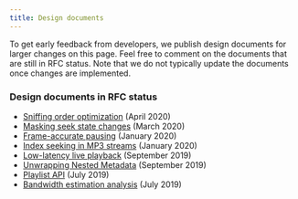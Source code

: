```yaml
---
title: Design documents
---
```


To get early feedback from developers, we publish design documents for larger
changes on this page. Feel free to comment on the documents that are still in
RFC status. Note that we do not typically update the documents once changes are
implemented.

### Design documents in RFC status ###

* [Sniffing order optimization][] (April 2020)
* [Masking seek state changes][] (March 2020)
* [Frame-accurate pausing][] (January 2020)
* [Index seeking in MP3 streams][] (January 2020)
* [Low-latency live playback][] (September 2019)
* [Unwrapping Nested Metadata][] (September 2019)
* [Playlist API][] (July 2019)
* [Bandwidth estimation analysis][] (July 2019)

[Sniffing order optimization]: https://docs.google.com/document/d/1w2mKaWMxfz2Ei8-LdxqbPs1VLe_oudB-eryXXw9OvQQ
[Masking seek state changes]: https://docs.google.com/document/d/1XeOduvYus9HfwXtOtoRC185T4PK-L4u7JRmNM46Ee4w
[Frame-accurate pausing]: https://docs.google.com/document/d/1xXGvIMAYDWN4BGUNqAplNN-T7rjrW_1EAVXpyCcAqUI
[Index seeking in MP3 streams]: https://docs.google.com/document/d/1ZtQsCFvi_LiwFqhHWy20dJ1XwHLOXE4BJ5SzXWJ9a9E
[Low-latency live playback]: https://docs.google.com/document/d/1z9qwuP7ff9sf3DZboXnhEF9hzW3Ng5rfJVqlGn8N38k
[Unwrapping Nested Metadata]: https://docs.google.com/document/d/1TS13CVmexaLG1C4TdD-4NkX-BCSr_76FaHVOPo6XP1E
[Playlist API]: https://docs.google.com/document/d/11h0S91KI5TB3NNZUtsCzg0S7r6nyTnF_tDZZAtmY93g
[Bandwidth estimation analysis]: https://docs.google.com/document/d/1e3jVkZ6nxNWgCqTNibqV8uJcKo8d597XVl3nJkY7P8c
